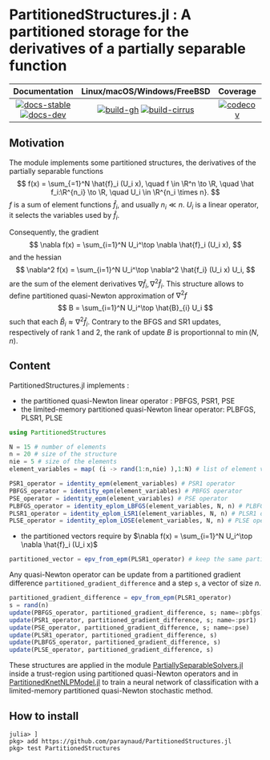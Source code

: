 # PartitionedStructures.jl : A partitioned storage for the derivatives of a partially separable function 

| **Documentation** | **Linux/macOS/Windows/FreeBSD** | **Coverage** | **DOI** |
|:-----------------:|:-------------------------------:|:------------:|:-------:|
| [![docs-stable][docs-stable-img]][docs-stable-url] [![docs-dev][docs-dev-img]][docs-dev-url] | [![build-gh][build-gh-img]][build-gh-url] [![build-cirrus][build-cirrus-img]][build-cirrus-url] | [![codecov][codecov-img]][codecov-url] | [![doi][doi-img]][doi-url] |

[docs-stable-img]: https://img.shields.io/badge/docs-stable-blue.svg
[docs-stable-url]: https://paraynaud.github.io/PartitionedStructures.jl/stable
[docs-dev-img]: https://img.shields.io/badge/docs-dev-purple.svg
[docs-dev-url]: https://paraynaud.github.io/PartitionedStructures.jl/dev
[build-gh-img]: https://github.com/paraynaud/PartitionedStructures.jl/workflows/CI/badge.svg?branch=main
[build-gh-url]: https://github.com/paraynaud/PartitionedStructures.jl/actions
[build-cirrus-img]: https://img.shields.io/cirrus/github/paraynaud/PartitionedStructures.jl?logo=Cirrus%20CI
[build-cirrus-url]: https://cirrus-ci.com/github/paraynaud/PartitionedStructures.jl
[codecov-img]: https://codecov.io/gh/paraynaud/PartitionedStructures.jl/branch/main/graph/badge.svg
[codecov-url]: https://app.codecov.io/gh/paraynaud/PartitionedStructures.jl
[doi-img]: https://img.shields.io/badge/DOI-10.5281%2Fzenodo.822073-blue.svg
[doi-url]: https://doi.org/10.5281/zenodo.822073


## Motivation

The module implements some partitioned structures, the derivatives of the partially separable functions
$$
f(x) = \sum_{=1}^N \hat{f}_i (U_i x), \quad f \in \R^n \to \R, \quad \hat f_i:\R^{n_i} \to \R, \quad U_i \in \R^{n_i \times n}.
$$
$f$ is a sum of element functions $\hat{f}_i$, and usually $n_i \ll n$. $U_i$ is a linear operator, it selects the variables used by $\hat{f}_i$.

Consequently, the gradient 
$$
\nabla f(x) = \sum_{i=1}^N U_i^\top \nabla \hat{f}_i (U_i x),
$$
and the hessian 
$$
\nabla^2 f(x) = \sum_{i=1}^N U_i^\top \nabla^2 \hat{f_i} (U_i x) U_i,
$$
are the sum of the element derivatives $\nabla \hat{f}_i,  \nabla^2\hat{f}_i$. 
This structure allows to define partitioned quasi-Newton approximation of $\nabla^2 f$
$$
B = \sum_{i=1}^N U_i^\top \hat{B}_{i} U_i
$$
such that each $\hat{B}_i \approx \nabla^2 \hat{f}_i$.
Contrary to the BFGS and SR1 updates, respectively of rank 1 and 2, the rank of update $B$ is proportionnal to $\min(N,n)$.

## Content
PartitionedStructures.jl implements :
- the partitioned quasi-Newton linear operator : PBFGS, PSR1, PSE
- the limited-memory partitioned quasi-Newton linear operator: PLBFGS, PLSR1, PLSE

```julia
using PartitionedStructures

N = 15 # number of elements
n = 20 # size of the structure
nie = 5 # size of the elements
element_variables = map( (i -> rand(1:n,nie) ),1:N) # list of element variables

PSR1_operator = identity_epm(element_variables) # PSR1 operator
PBFGS_operator = identity_epm(element_variables) # PBFGS operator
PSE_operator = identity_epm(element_variables) # PSE operator
PLBFGS_operator = identity_eplom_LBFGS(element_variables, N, n) # PLBFGS operator
PLSR1_operator = identity_eplom_LSR1(element_variables, N, n) # PLSR1 operator
PLSE_operator = identity_eplom_LOSE(element_variables, N, n) # PLSE operator

```
- the partitioned vectors require by $\nabla f(x) = \sum_{i=1}^N U_i^\top \nabla \hat{f}_i (U_i x)$
```julia
partitioned_vector = epv_from_epm(PLSR1_operator) # keep the same partially separable structure
```
Any quasi-Newton operator can be update from a partitioned gradient difference `partitioned_gradient_difference` and a step `s`, a vector of size $n$.

```julia
partitioned_gradient_difference = epv_from_epm(PLSR1_operator) 
s = rand(n)
update(PBFGS_operator, partitioned_gradient_difference, s; name=:pbfgs)
update(PSR1_operator, partitioned_gradient_difference, s; name=:psr1)
update(PSE_operator, partitioned_gradient_difference, s; name=:pse)
update(PLSR1_operator, partitioned_gradient_difference, s)
update(PLBFGS_operator, partitioned_gradient_difference, s)
update(PLSE_operator, partitioned_gradient_difference, s)
```

These structures are applied in the module 
[PartiallySeparableSolvers.jl](https://github.com/paraynaud/PartiallySeparableSolvers.jl) inside a trust-region using partitioned quasi-Newton operators and in [PartitionedKnetNLPModel.jl](https://github.com/paraynaud/PartitionedKnetNLPModels.jl) to train a neural network of classification with a limited-memory partitioned quasi-Newton stochastic method.

## How to install

```
julia> ]
pkg> add https://github.com/paraynaud/PartitionedStructures.jl
pkg> test PartitionedStructures
```